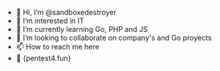 - 👋 Hi, I’m @sandboxedestroyer
- 👀 I’m interested in IT 
- 🌱 I’m currently learning Go, PHP and JS  
- 💞️ I’m looking to collaborate on company's and Go proyects
- 📫 How to reach me here
- 🌌 {pentest4.fun}

<!---
sandboxedestroyer/sandboxedestroyer is a ✨ special ✨ repository because its `README.md` (this file) appears on your GitHub profile.
You can click the Preview link to take a look at your changes.
--->
